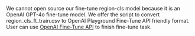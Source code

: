 We cannot open source our fine-tune region-cls model because it is an OpenAI GPT-4o fine-tune model. We offer the script to convert region_cls_ft_train.csv to OpenAI Playground Fine-Tune API friendly format. User can use [OpenAI Fine-Tune API](https://platform.openai.com/docs/guides/model-optimization) to finish fine-tune task.